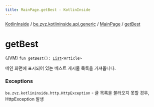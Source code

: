 ```yaml
---
title: MainPage.getBest - KotlinInside
---
```


[KotlinInside](../../index.html) / [be.zvz.kotlininside.api.generic](../index.html) / [MainPage](index.html) / [getBest](./get-best.html)

# getBest

(JVM) `fun getBest(): `[`List`](https://kotlinlang.org/api/latest/jvm/stdlib/kotlin.collections/-list/index.html)`<Article>`

메인 화면에 표시되어 있는 베스트 게시물 목록을 가져옵니다.

### Exceptions

`be.zvz.kotlininside.http.HttpException` - 글 목록을 불러오지 못할 경우, HttpException 발생